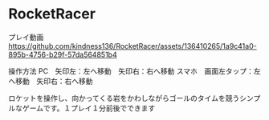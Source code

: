 # RocketRacer

プレイ動画
https://github.com/kindness136/RocketRacer/assets/136410265/1a9c41a0-895b-4756-b29f-57da564851b4

操作方法
PC　矢印左：左へ移動　矢印右：右へ移動
スマホ　画面左タップ：左へ移動　矢印右：右へ移動

ロケットを操作し、向かってくる岩をかわしながらゴールのタイムを競うシンプルなゲームです。１プレイ１分前後でできます
